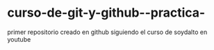 # curso-de-git-y-github--practica-
primer repositorio creado en github siguiendo el curso de soydalto en youtube

